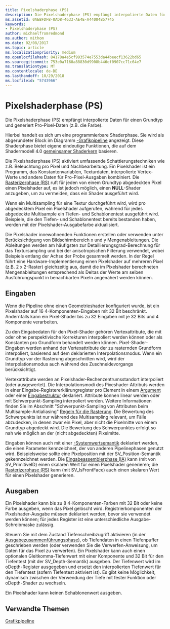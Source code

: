```yaml
---
title: Pixelshaderphase (PS)
description: Die Pixelshaderphase (PS) empfängt interpolierte Daten für einen Grundtyp und generiert Pro-Pixel-Daten (z.B. die Farbe).
ms.assetid: 0AEBFDFB-0AD8-4633-AE4E-A44004B57745
keywords:
- Pixelshaderphase (PS)
author: michaelfromredmond
ms.author: mithom
ms.date: 02/08/2017
ms.topic: article
ms.localizationpriority: medium
ms.openlocfilehash: 84178a4e5cf993574e7553da44beecf13622bd65
ms.sourcegitcommit: 753e0a7160a88830d9908b446ef0907cc71c64e7
ms.translationtype: MT
ms.contentlocale: de-DE
ms.lasthandoff: 10/29/2018
ms.locfileid: "5743966"
---
```

# <a name="pixel-shader-ps-stage"></a>Pixelshaderphase (PS)


Die Pixelshaderphase (PS) empfängt interpolierte Daten für einen Grundtyp und generiert Pro-Pixel-Daten (z.B. die Farbe).

Hierbei handelt es sich um eine programmierbare Shaderphase. Sie wird als abgerundeter Block im Diagramm [-Grafikpipeline](graphics-pipeline.md) angezeigt. Diese Shaderphase bietet eigene eindeutige Funktionen, die auf dem Shadermodell 4.0 [gemeinsamer Shaderkern](https://msdn.microsoft.com/library/windows/desktop/bb509580) basieren.

Die Pixelshaderphase (PS) aktiviert umfassende Schattierungstechniken wie z.B. Beleuchtung pro Pixel und Nachbearbeitung. Ein Pixelshader ist ein Programm, das Konstantenvariablen, Texturdaten, interpolierte Vertex-Werte und andere Daten für Pro-Pixel-Ausgaben kombiniert. Die [Rasterizerphase (RS)](rasterizer-stage--rs-.md) ruft für jeden von einem Grundtyp abgedeckten Pixel einen Pixelshader auf, es ist jedoch möglich, einen **NULL**-Shader anzugeben, um zu vermeiden, dass ein Shader ausgeführt wird.

Wenn ein Multisampling für eine Textur durchgeführt wird, wird pro abgedecktem Pixel ein Pixelshader aufgerufen, während für jedes abgedeckte Multisample ein Tiefen- und Schablonentest ausgeführt wird. Beispiele, die den Tiefen- und Schablonentest bereits bestanden haben, werden mit der Pixelshader-Ausgabefarbe aktualisiert.

Die Pixelshader innewohnenden Funktionen erstellen oder verwenden unter Berücksichtigung von Bildschirmbereich x und y Mengenableitungen. Die Ableitungen werden am häufigsten zur Detaillierungsgrad-Berechnung für das Textursampling und bei der anisotropischen Filterung verwendet, wobei Beispiels entlang der Achse der Probe gesammelt werden. In der Regel führt eine Hardware-Implementierung einen Pixelshader auf mehreren Pixel (z.B. 2 x 2-Raster) gleichzeitig aus, damit die im Pixelshader berechneten Mengenableitungen entsprechend als Deltas der Werte am selben Ausführungspunkt in benachbarten Pixeln angenähert werden können.

## <a name="span-idinputsspanspan-idinputsspanspan-idinputsspaninputs"></a><span id="Inputs"></span><span id="inputs"></span><span id="INPUTS"></span>Eingaben


Wenn die Pipeline ohne einen Geometrieshader konfiguriert wurde, ist ein Pixelshader auf 16 4-Komponenten-Eingaben mit 32 Bit beschränkt. Andernfalls kann ein Pixel-Shader bis zu 32 Eingaben mit je 32 Bits und 4 Komponente verarbeiten.

Zu den Eingabedaten für den Pixel-Shader gehören Vertexattribute, die mit oder ohne perspektivische Korrekturen interpoliert werden können oder als Konstanten pro Grundform behandelt werden können. Pixel-Shader-Eingaben werden anhand der Vertexattribute der zu rasternden Grundform interpoliert, basierend auf dem deklarierten Interpolationsmodus. Wenn ein Grundtyp vor der Rasterung abgeschnitten wird, wird der Interpolationsmodus auch während des Zuschneidevorgangs berücksichtigt.

Vertexattribute werden an Pixelshader-Rechenzentrumsstandort interpoliert (oder ausgewertet). Die Interpolationsmodi des Pixeshader-Attributs werden in einer Eingabe-Registererklärungregister pro Element in einem [Argument](https://msdn.microsoft.com/library/windows/desktop/bb509606) oder einer [Eingabestruktur](https://msdn.microsoft.com/library/windows/desktop/bb509668) deklariert. Attribute können linear werden oder mit Schwerpunkt-Sampling interpoliert werden. Weitere Informationen finden Sie im Abschnitt "Schwerpunkt-Sampling von Attributen beim Multisample-Antialiasing" [Regeln für die Rasterung](rasterization-rules.md). Die Bewertung des Schwerpunkts ist nur während des Multisampling relevant, um Fälle abzudecken, in denen zwar ein Pixel, aber nicht die Pixelmitte von einem Grundtyp abgedeckt wird. Die Bewertung des Schwerpunktes erfolgt so nah wie möglich an der (nicht abgedeckten) Pixelmitte.

Eingaben können auch mit einer [-Systemwertsemantik](https://msdn.microsoft.com/library/windows/desktop/bb509647) deklariert werden, die einen Parameter kennzeichnet, der von anderen Pipelinephasen genutzt wird. Beispielsweise sollte eine Pixelposition mit der SV\_Position-Semantik gekennzeichnet werden. Die [Eingabeassemblerphase (IA)](input-assembler-stage--ia-.md) kann (mit von SV\_PrimitiveID) einen skalaren Wert für einen Pixelshader generieren; die [Rasterizerphase (RS)](rasterizer-stage--rs-.md) kann (mit SV\_IsFrontFace) auch einen skalaren Wert für einen Pixelshader generieren.

## <a name="span-idoutputsspanspan-idoutputsspanspan-idoutputsspanoutputs"></a><span id="Outputs"></span><span id="outputs"></span><span id="OUTPUTS"></span>Ausgaben


Ein Pixelshader kann bis zu 8 4-Komponenten-Farben mit 32 Bit oder keine Farbe ausgeben, wenn das Pixel gelöscht wird. Registrierkomponenten der Pixelshader-Ausgabe müssen deklariert werden, bevor sie verwendet werden können; für jedes Register ist eine unterschiedliche Ausgabe-Schreibmaske zulässig.

Steuern Sie mit dem Zustand Tiefenschreibzugriff aktivieren (in der [Ausgabezusammenführungsphase](output-merger-stage--om-.md)), ob Tiefendaten in einen Tiefenpuffer geschrieben werden (oder verwenden Sie die Verwerfen-Anweisung, um Daten für das Pixel zu verwerfen). Ein Pixelshader kann auch einen optionalen Gleitkomma-Tiefenwert mit einer Komponente und 32 Bit für den Tiefentest (mit der SV\_Depth-Semantik) ausgeben. Der Tiefenwert wird im oDepth-Register ausgegeben und ersetzt den interpolierten Tiefenwert für den Tiefentest (sofern Tiefentest aktiviert ist). Es gibt keine Möglichkeit, dynamisch zwischen der Verwendung der Tiefe mit fester Funktion oder oDepth-Shader zu wechseln.

Ein Pixelshader kann keinen Schablonenwert ausgeben.

## <a name="span-idrelated-topicsspanrelated-topics"></a><span id="related-topics"></span>Verwandte Themen


[Grafikpipeline](graphics-pipeline.md)

 

 




